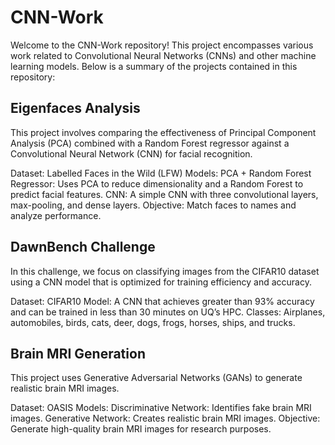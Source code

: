 # CNN-Work
Welcome to the CNN-Work repository! This project encompasses various work related to Convolutional Neural Networks (CNNs) and other machine learning models. Below is a summary of the projects contained in this repository:


## Eigenfaces Analysis
This project involves comparing the effectiveness of Principal Component Analysis (PCA) combined with a Random Forest regressor against a Convolutional Neural Network (CNN) for facial recognition.

Dataset: Labelled Faces in the Wild (LFW)
Models:
PCA + Random Forest Regressor: Uses PCA to reduce dimensionality and a Random Forest to predict facial features.
CNN: A simple CNN with three convolutional layers, max-pooling, and dense layers.
Objective: Match faces to names and analyze performance.

## DawnBench Challenge
In this challenge, we focus on classifying images from the CIFAR10 dataset using a CNN model that is optimized for training efficiency and accuracy.

Dataset: CIFAR10
Model: A CNN that achieves greater than 93% accuracy and can be trained in less than 30 minutes on UQ’s HPC.
Classes: Airplanes, automobiles, birds, cats, deer, dogs, frogs, horses, ships, and trucks.

## Brain MRI Generation
This project uses Generative Adversarial Networks (GANs) to generate realistic brain MRI images.

Dataset: OASIS
Models:
Discriminative Network: Identifies fake brain MRI images.
Generative Network: Creates realistic brain MRI images.
Objective: Generate high-quality brain MRI images for research purposes.
